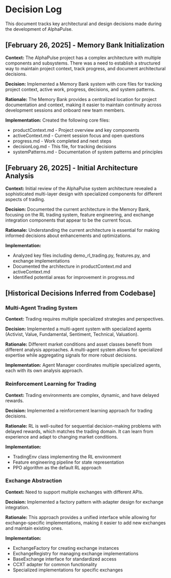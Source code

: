 # Decision Log

This document tracks key architectural and design decisions made during the development of AlphaPulse.

## [February 26, 2025] - Memory Bank Initialization

**Context:** The AlphaPulse project has a complex architecture with multiple components and subsystems. There was a need to establish a structured way to maintain project context, track progress, and document architectural decisions.

**Decision:** Implemented a Memory Bank system with core files for tracking project context, active work, progress, decisions, and system patterns.

**Rationale:** The Memory Bank provides a centralized location for project documentation and context, making it easier to maintain continuity across development sessions and onboard new team members.

**Implementation:** Created the following core files:
- productContext.md - Project overview and key components
- activeContext.md - Current session focus and open questions
- progress.md - Work completed and next steps
- decisionLog.md - This file, for tracking decisions
- systemPatterns.md - Documentation of system patterns and principles

## [February 26, 2025] - Initial Architecture Analysis

**Context:** Initial review of the AlphaPulse system architecture revealed a sophisticated multi-layer design with specialized components for different aspects of trading.

**Decision:** Documented the current architecture in the Memory Bank, focusing on the RL trading system, feature engineering, and exchange integration components that appear to be the current focus.

**Rationale:** Understanding the current architecture is essential for making informed decisions about enhancements and optimizations.

**Implementation:** 
- Analyzed key files including demo_rl_trading.py, features.py, and exchange implementations
- Documented the architecture in productContext.md and activeContext.md
- Identified potential areas for improvement in progress.md

## [Historical Decisions Inferred from Codebase]

### Multi-Agent Trading System

**Context:** Trading requires multiple specialized strategies and perspectives.

**Decision:** Implemented a multi-agent system with specialized agents (Activist, Value, Fundamental, Sentiment, Technical, Valuation).

**Rationale:** Different market conditions and asset classes benefit from different analysis approaches. A multi-agent system allows for specialized expertise while aggregating signals for more robust decisions.

**Implementation:** Agent Manager coordinates multiple specialized agents, each with its own analysis approach.

### Reinforcement Learning for Trading

**Context:** Trading environments are complex, dynamic, and have delayed rewards.

**Decision:** Implemented a reinforcement learning approach for trading decisions.

**Rationale:** RL is well-suited for sequential decision-making problems with delayed rewards, which matches the trading domain. It can learn from experience and adapt to changing market conditions.

**Implementation:** 
- TradingEnv class implementing the RL environment
- Feature engineering pipeline for state representation
- PPO algorithm as the default RL approach

### Exchange Abstraction

**Context:** Need to support multiple exchanges with different APIs.

**Decision:** Implemented a factory pattern with adapter design for exchange integration.

**Rationale:** This approach provides a unified interface while allowing for exchange-specific implementations, making it easier to add new exchanges and maintain existing ones.

**Implementation:** 
- ExchangeFactory for creating exchange instances
- ExchangeRegistry for managing exchange implementations
- BaseExchange interface for standardized access
- CCXT adapter for common functionality
- Specialized implementations for specific exchanges